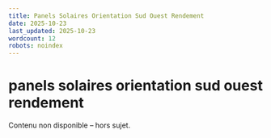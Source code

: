 ```yaml
---
title: Panels Solaires Orientation Sud Ouest Rendement
date: 2025-10-23
last_updated: 2025-10-23
wordcount: 12
robots: noindex
---
```


# panels solaires orientation sud ouest rendement

Contenu non disponible – hors sujet.